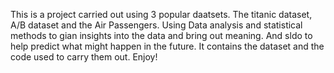 This is a project carried out using 3 popular daatsets. The titanic dataset, A/B dataset and the Air Passengers. Using Data analysis and statistical methods to gian insights into the data and bring out meaning.
And sldo to help predict what might happen in the future. It contains the dataset and the code used to carry them out. Enjoy!
